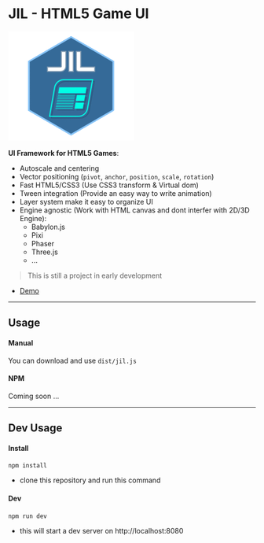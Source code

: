 # JIL - HTML5 Game UI

![Logo](./logo.png)

**UI Framework for HTML5 Games**:
 * Autoscale and centering
 * Vector positioning (`pivot`, `anchor`, `position`, `scale`, `rotation`)
 * Fast HTML5/CSS3 (Use CSS3 transform & Virtual dom)
 * Tween integration (Provide an easy way to write animation)
 * Layer system make it easy to organize UI
 * Engine agnostic (Work with HTML canvas and dont interfer with 2D/3D Engine):
   - Babylon.js
   - Pixi
   - Phaser
   - Three.js
   - ...

> This is still a project in early development

* [Demo](https://kefniark.github.io/jil/dist/samples/)

---

## Usage

#### Manual
You can download and use `dist/jil.js`

#### NPM
Coming soon ...

---

## Dev Usage

#### Install
```
npm install
```
 - clone this repository and run this command

#### Dev
```
npm run dev
```
 - this will start a dev server on http://localhost:8080

